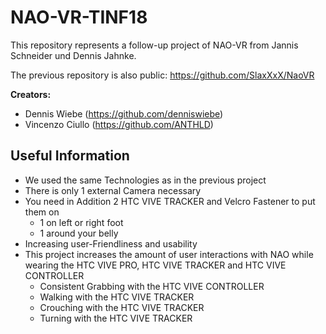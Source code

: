 # NAO-VR-TINF18

This repository represents a follow-up project of NAO-VR from Jannis Schneider und Dennis Jahnke.

The previous repository is also public: https://github.com/SlaxXxX/NaoVR

**Creators:**
- Dennis Wiebe (https://github.com/denniswiebe)
- Vincenzo Ciullo (https://github.com/ANTHLD)

## Useful Information

- We used the same Technologies as in the previous project
- There is only 1 external Camera necessary
- You need in Addition 2 HTC VIVE TRACKER and Velcro Fastener to put them on
  - 1 on left or right foot
  - 1 around your belly
- Increasing user-Friendliness and usability
- This project increases the amount of user interactions with NAO while wearing the HTC VIVE PRO, HTC VIVE TRACKER and HTC VIVE CONTROLLER
  - Consistent Grabbing with the HTC VIVE CONTROLLER
  - Walking with the HTC VIVE TRACKER
  - Crouching with the HTC VIVE TRACKER
  - Turning with the HTC VIVE TRACKER
